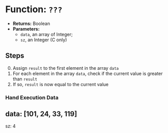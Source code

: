 # Function: `???`

- __Returns:__ Boolean
- __Parameters:__
  - `data`, an array of Integer;
  - `sz`, an Integer (C only)

## Steps

0. Assign `result` to the first element in the array `data`
1. For each element in the array `data`, check if the current value is greater than `result`
2. If so, `result` is now equal to the current value

### Hand Execution Data

  data: [101, 24, 33, 119]
---
  sz: 4
